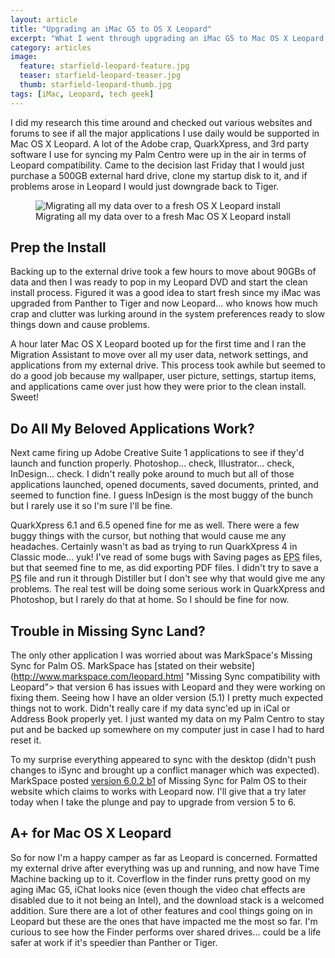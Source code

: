 ```yaml
---
layout: article
title: "Upgrading an iMac G5 to OS X Leopard"
excerpt: "What I went through upgrading an iMac G5 to Mac OS X Leopard (10.5)."
category: articles
image: 
  feature: starfield-leopard-feature.jpg
  teaser: starfield-leopard-teaser.jpg
  thumb: starfield-leopard-thumb.jpg
tags: [iMac, Leopard, tech geek]
---
```


I did my research this time around and checked out various websites and forums to see if all the major applications I use daily would be supported in Mac OS X Leopard. A lot of the Adobe crap, QuarkXpress, and 3rd party software I use for syncing my Palm Centro were up in the air in terms of Leopard compatibility. Came to the decision last Friday that I would just purchase a 500GB external hard drive, clone my startup disk to it, and if problems arose in Leopard I would just downgrade back to Tiger.

<figure>
	<img src="{{ site.url }}/images/65.jpg" alt="Migrating all my data over to a fresh OS X Leopard install" />
	<figcaption>Migrating all my data over to a fresh Mac OS X Leopard install</figcaption>
</figure>

## Prep the Install

Backing up to the external drive took a few hours to move about 90GBs of data and then I was ready to pop in my Leopard DVD and start the clean install process. Figured it was a good idea to start fresh since my iMac was upgraded from Panther to Tiger and now Leopard… who knows how much crap and clutter was lurking around in the system preferences ready to slow things down and cause problems.

A hour later Mac OS X Leopard booted up for the first time and I ran the Migration Assistant to move over all my user data, network settings, and applications from my external drive. This process took awhile but seemed to do a good job because my wallpaper, user picture, settings, startup items, and applications came over just how they were prior to the clean install. Sweet!

## Do All My Beloved Applications Work?

Next came firing up Adobe Creative Suite 1 applications to see if they'd launch and function properly. Photoshop… check, Illustrator… check, InDesign… check. I didn't really poke around to much but all of those applications launched, opened documents, saved documents, printed, and seemed to function fine. I guess InDesign is the most buggy of the bunch but I rarely use it so I'm sure I'll be fine.

QuarkXpress 6.1 and 6.5 opened fine for me as well. There were a few buggy things with the cursor, but nothing that would cause me any headaches. Certainly wasn't as bad as trying to run QuarkXpress 4 in Classic mode… yuk! I've read of some bugs with Saving pages as <abbr title="Encapsulated postscript">EPS</abbr> files, but that seemed fine to me, as did exporting PDF files. I didn't try to save a <abbr title="postscript">PS</abbr> file and run it through Distiller but I don't see why that would give me any problems. The real test will be doing some serious work in QuarkXpress and Photoshop, but I rarely do that at home. So I should be fine for now.

## Trouble in Missing Sync Land?

The only other application I was worried about was MarkSpace's Missing Sync for Palm OS. MarkSpace has [stated on their website](http://www.markspace.com/leopard.html "Missing Sync compatibility with Leopard"> that version 6 has issues with Leopard and they were working on fixing them. Seeing how I have an older version (5.1) I pretty much expected things not to work. Didn't really care if my data sync'ed up in iCal or Address Book properly yet. I just wanted my data on my Palm Centro to stay put and be backed up somewhere on my computer just in case I had to hard reset it.

To my surprise everything appeared to sync with the desktop (didn't push changes to iSync and brought up a conflict manager which was expected). MarkSpace posted [version 6.0.2 b1](http://www.markspace.com/testing/) of Missing Sync for Palm OS to their website which claims to works with Leopard now. I'll give that a try later today when I take the plunge and pay to upgrade from version 5 to 6.

## A+ for Mac OS X Leopard

So for now I'm a happy camper as far as Leopard is concerned. Formatted my external drive after everything was up and running, and now have Time Machine backing up to it. Coverflow in the finder runs pretty good on my aging iMac G5, iChat looks nice (even though the video chat effects are disabled due to it not being an Intel), and the download stack is a welcomed addition. Sure there are a lot of other features and cool things going on in Leopard but these are the ones that have impacted me the most so far. I'm curious to see how the Finder performs over shared drives… could be a life safer at work if it's speedier than Panther or Tiger.